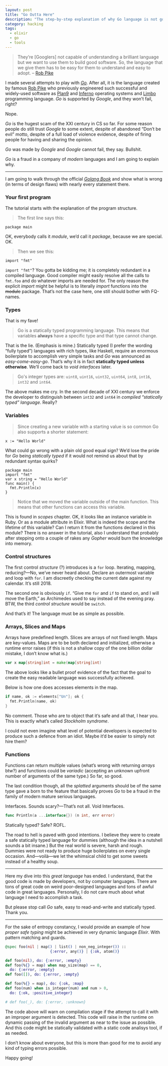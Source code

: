 ```yaml
---
layout: post
title: "Go Outta Here"
description: "The step-by-step explanation of why Go language is not good at all"
category: hacking
tags:
  - elixir
  - go
  - tools
---
```


> They’re [Googlers] not capable of understanding a brilliant language but we want to use them to build good software. So, the language that we give them has to be easy for them to understand and easy to adopt. – [Rob Pike](https://channel9.msdn.com/Events/Lang-NEXT/Lang-NEXT-2014/From-Parallel-to-Concurrent)

I made several attempts to play with [_Go_](https://golang.org). After all, it is the language created by famous [Rob Pike](http://herpolhode.com/rob/) who previously engineered such successful and widely-used software as [Plan9](https://en.wikipedia.org/wiki/Plan_9_from_Bell_Labs) and [Inferno](https://en.wikipedia.org/wiki/Inferno_(operating_system)) operating systems and [Limbo](https://en.wikipedia.org/wiki/Limbo_programming_language) programming language. _Go_ is supported by _Google_, and they won’t fail, right?

Nope.

_Go_ is the hugest scam of the XXI century in CS so far. For some reason people do still trust _Google_ to some extent, despite of abandoned “Don’t be evil” motto, despite of a full load of violence evidence, despite of firing people for having and sharing the opinion.

_Go_ was made by _Google_ and _Google_ cannot fail, they say. Bullshit.

_Go_ is a fraud in a company of _modern_ languages and I am going to explain why.

---

I am going to walk through the official [_Golang Book_](https://www.golang-book.com/books/intro/2#section1) and show what is wrong (in terms of design flaws) with nearly every statement there.

### Your first program

The tutorial starts with the explanation of the program structure.

> The first line says this:
>
    package main

OK, everybody calls it _module_, we’d call it _package_, because we are special. OK.

> Then we see this:
>
    import "fmt"

`import "fmt"`? You gotta be kidding me; it is completely redundant in a compiled language. Good compiler might easily resolve all the calls to `fmt.foo` and do whatever imports are needed for. The only reason the explicit _import_ might be helpful is to literally _import_ functions into the ~~module~~ package. That’s not the case here, one still should bother with FQ-names.

### Types

That is my fave! 

> Go is a statically typed programming language. This means that variables **always** have a specific type and that type cannot change.

That is the lie. (Emphasis is mine.) Statically typed (I prefer the wording “fully typed”) languages with rich types, like Haskell, require an enormous boilerplate to accomplish very simple tasks and _Go_ was announced as _easy-come-easy-go_. That’s why it is in fact **statically typed unless otherwise**. We’ll come back to _void interfaces_ later.

> Go's integer types are: `uint8`, `uint16`, `uint32`, `uint64`, `int8`, `int16`, `int32` and `int64`.

The above makes me cry. In the second decade of XXI century we enforce the developer to distinguish between `int32` and `int64` in _compiled “statically typed” language_. Really?

### Variables

> Since creating a new variable with a starting value is so common Go also supports a shorter statement:
>
    x := "Hello World"

What could go wrong with a plain old good equal sign? We’d lose the pride for _Go_ being _statically typed_ if it would not remind us about that by redundant syntax quirks?

> 
    package main
    import "fmt"
    var x string = "Hello World"
    func main() {
      fmt.Println(x)
    }
>
> Notice that we moved the variable outside of the main function. This means that other functions can access this variable.

This is found in _scopes_ chapter. OK, it looks like an instance variable in Ruby. Or as a module attribute in Elixir. What is indeed the scope and the lifetime of this variable? Can I return it from the functions declared in this module? There is no answer in the tutorial, also I understand that probably after stepping onto a couple of rakes any _Gopher_ would burn the knowledge into memory.

### Control structures

The first control _structure_ (?) introduces is a `for` loop. Iterating, mapping, reducing?—No, we’ve never heard about. Declare an outermost variable and loop with `for`. I am discreetly checking the current date against my calendar. It’s still 2018.

The second one is obviously `if`. “Give me `for` and `if` to stand on, and I will move the Earth,” as Archimedes used to say instead of the evening pray. BTW, the third _control structure_ would be `switch`.

And that’s it! The language must be as simple as possible. 

### Arrays, Slices and Maps

Arrays have predefined length. Slices are arrays of not fixed length. Maps are key-values. Maps are to be both declared and initialized, otherwise a runtime error raises (if this is not a shallow copy of the one billion dollar mistake, I don’t know what is.)

```go
var x map[string]int = make(map[string]int)
```

The above looks like a bullet proof evidence of the fact that the goal to create the easy readable language was successfully achieved.

Below is how one does accesses elements in the map.

```go
if name, ok := elements["Un"]; ok {
  fmt.Println(name, ok)
}
```

No comment. Those who are to object that it’s safe and all that, I hear you. This is exactly what’s called _Stockholm syndrome_.

I could not even imagine what level of potential developers is expected to produce such a defence from an idiot. Maybe it’d be easier to simply not hire them?

### Functions

Functions can return multiple values (what’s wrong with returning _arrays_ btw?) and functions could be _variadic_ (accepting an unknown upfront number of arguments of the same type.) So far, so good.

The last condition though, all the _splatted_ arguments should be of the same type gave a born to the feature that basically proves _Go_ to be a fraud in the family of modern mature serious languages.

Interfaces. Sounds scary?—That’s not all. Void Interfaces.

```go
func Println(a ...interface{}) (n int, err error)
```

Statically typed? Safe? ROFL.

The road to hell is paved with good intentions. I believe they were to create a safe statically typed language for dummies (although the idea in a nutshell sounds a bit insane.) But the real world is severe, harsh and rough. Dummies were not ready to produce huge boilerplates on every single occasion. And—voilà—we let the whimsical child to get some sweets instead of a healthy soup.

---

Here my dive into this _great language_ has ended. I understand, that the good code is made by developers, not by computer languages. There are tons of great code on weird poor-designed languages and tons of awful code in great languages. Personally, I do not care much about what language I need to accomplish a task.

But please stop call _Go_ safe, easy to read-and-write and statically typed. Thank you.

---

For the sake of entropy constancy, I would provide an example of how _proper safe typing_ might be achieved in very dynamic language _Elixir_. With pattern matching and guards.

```elixir
@spec foo(nil | map() | list() | non_neg_integer()) ::
                    {:error, any()} | {:ok, atom()} 

def foo(nil), do: {:error, :empty}
def foo(%{} = map) when map_size(map) == 0,
  do: {:error, :empty}
def foo([]), do: {:error, :empty}

def foo(%{} = map), do: {:ok, :map}
def foo(num) when is_integer(num) and num > 0,
  do: {:ok, :positive_integer}

# def foo(_), do: {:error, :unknown}
```

The code above will warn on compilation stage if the attempt to call it with an improper argument is detected. This code will raise in the runtime on dynamic passing of the invalid argument as near to the issue as possible. And this code might be statically validated with a static code analisys tool, if as needed.

I don’t know about everyone, but this is more than good for me to avoid any kind of typing errors possible.

Happy going!
